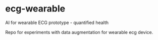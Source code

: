 # ecg-wearable

AI for wearable ECG prototype - quantified health  

Repo for experiments with data augmentation for wearable ecg device.  

